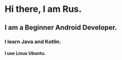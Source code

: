 # Hi there, I am Rus.
## I am a Beginner Android Developer.
### I learn Java and Kotlin.
#### I use Linux Ubuntu.
<!---
01th/01th is a ✨ special ✨ repository because its `README.md` (this file) appears on your GitHub profile.
You can click the Preview link to take a look at your changes.
--->
